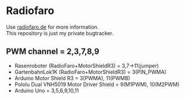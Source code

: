 # Radiofaro
Use [radiofaro.de](http://radiofaro.de) for more information.
<br>
This repository is just my private bugtracker. 
 ` `
## PWM channel = 2,3,7,8,9
- Rasenroboter (RadioFaro+MotorShieldR3) = 3,7->11(jumper)
- GartenbahnLok1K (RadioFaro+MotorShieldR3) = 3(PIN_PWMA)
- Arduino Motor Shield R3 = 3(PWMA), 11(PWMB)
- Pololu Dual VNH5019 Motor Driver Shield = 9(M1PWM), 10(M2PWM)
- Arduino Uno = 3,5,6,9,10,11
